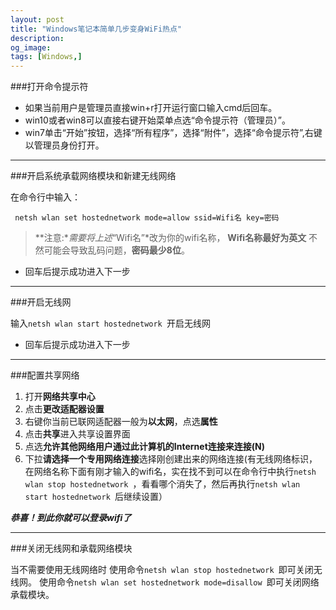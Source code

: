```yaml
---
layout: post
title: "Windows笔记本简单几步变身WiFi热点"
description: 
og_image: 
tags: [Windows,]
---
```


###打开命令提示符

- 如果当前用户是管理员直接win+r打开运行窗口输入cmd后回车。
- win10或者win8可以直接右键开始菜单点选“命令提示符（管理员）”。
- win7单击“开始”按钮，选择“所有程序”，选择“附件”，选择“命令提示符”,右键以管理员身份打开。

---

###开启系统承载网络模块和新建无线网络

在命令行中输入：

     netsh wlan set hostednetwork mode=allow ssid=Wifi名 key=密码

>**注意:**需要将上述*“Wifi名”*改为你的wifi名称， **Wifi名称最好为英文** 不然可能会导致乱码问题，**密码最少8位**。

+ 回车后提示成功进入下一步

---

###开启无线网

输入`netsh wlan start hostednetwork `开启无线网

+ 回车后提示成功进入下一步

---

###配置共享网络

1. 打开**网络共享中心**
2. 点击**更改适配器设置**
3. 右键你当前已联网适配器一般为**以太网**，点选**属性**
4. 点击**共享**进入共享设置界面
5. 点选**允许其他网络用户通过此计算机的Internet连接来连接(N)**
6. 下拉**请选择一个专用网络连接**选择刚创建出来的网络连接(有无线网络标识，在网络名称下面有刚才输入的wifi名，实在找不到可以在命令行中执行`netsh wlan stop hostednetwork `，看看哪个消失了，然后再执行`netsh wlan start hostednetwork `后继续设置）

***恭喜！到此你就可以登录wifi了***

---

###关闭无线网和承载网络模块

当不需要使用无线网络时
使用命令`netsh wlan stop hostednetwork `即可关闭无线网。
使用命令`netsh wlan set hostednetwork mode=disallow `即可关闭网络承载模块。
